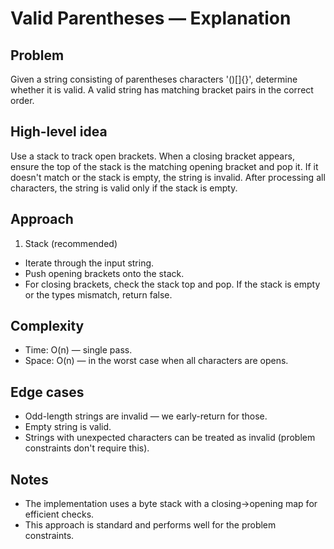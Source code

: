 Valid Parentheses — Explanation
================================

Problem
-------

Given a string consisting of parentheses characters '()[]{}', determine whether it is valid. A valid string has matching bracket pairs in the correct order.

High-level idea
---------------

Use a stack to track open brackets. When a closing bracket appears, ensure the top of the stack is the matching opening bracket and pop it. If it doesn't match or the stack is empty, the string is invalid. After processing all characters, the string is valid only if the stack is empty.

Approach
--------

1) Stack (recommended)

- Iterate through the input string.
- Push opening brackets onto the stack.
- For closing brackets, check the stack top and pop. If the stack is empty or the types mismatch, return false.

Complexity
----------

- Time: O(n) — single pass.
- Space: O(n) — in the worst case when all characters are opens.

Edge cases
----------

- Odd-length strings are invalid — we early-return for those.
- Empty string is valid.
- Strings with unexpected characters can be treated as invalid (problem constraints don't require this).

Notes
-----

- The implementation uses a byte stack with a closing->opening map for efficient checks.
- This approach is standard and performs well for the problem constraints.

